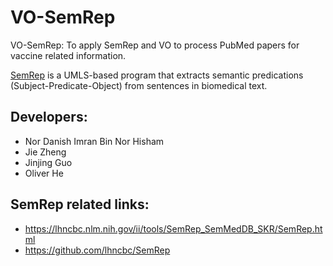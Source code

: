 # VO-SemRep
VO-SemRep: To apply SemRep and VO to process PubMed papers for vaccine related information.

[SemRep](https://lhncbc.nlm.nih.gov/ii/tools/SemRep_SemMedDB_SKR/SemRep.html) is a UMLS-based program that extracts semantic predications (Subject-Predicate-Object) from sentences in biomedical text. 

## Developers:
- Nor Danish Imran Bin Nor Hisham
- Jie Zheng
- Jinjing Guo
- Oliver He

## SemRep related links:
- https://lhncbc.nlm.nih.gov/ii/tools/SemRep_SemMedDB_SKR/SemRep.html
- https://github.com/lhncbc/SemRep 

